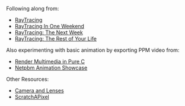 Following along from:

 * [RayTracing](https://raytracing.github.io/)
 * [RayTracing In One Weekend](https://raytracing.github.io/books/RayTracingInOneWeekend.html)
 * [RayTracing: The Next Week](https://raytracing.github.io/books/RayTracingTheNextWeek.html)
 * [RayTracing: The Rest of Your Life](https://raytracing.github.io//books/RayTracingTheRestOfYourLife.html)

Also experimenting with basic animation by exporting PPM video from:

 * [Render Multimedia in Pure C](https://nullprogram.com/blog/2017/11/03/)
 * [Netpbm Animation Showcase](https://nullprogram.com/blog/2020/06/29/)

Other Resources:

 * [Camera and Lenses](https://ciechanow.ski/cameras-and-lenses/)
 * [ScratchAPixel](https://www.scratchapixel.com/)
